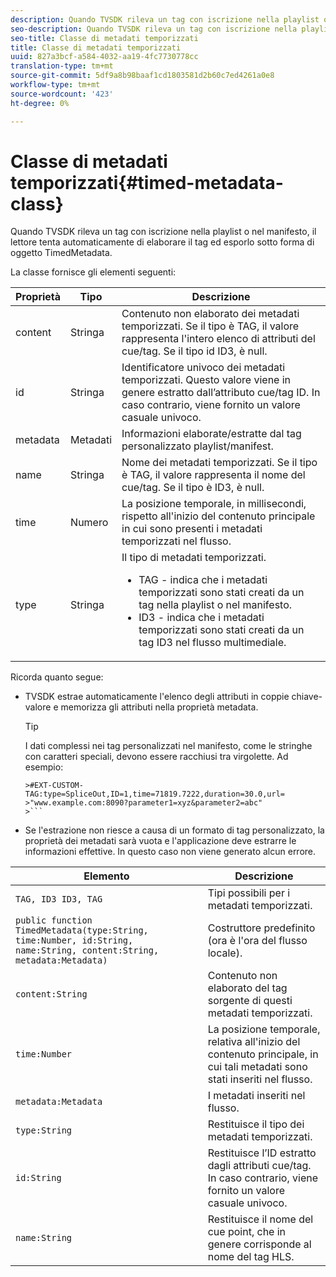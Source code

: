 ```yaml
---
description: Quando TVSDK rileva un tag con iscrizione nella playlist o nel manifesto, il lettore tenta automaticamente di elaborare il tag ed esporlo sotto forma di oggetto TimedMetadata.
seo-description: Quando TVSDK rileva un tag con iscrizione nella playlist o nel manifesto, il lettore tenta automaticamente di elaborare il tag ed esporlo sotto forma di oggetto TimedMetadata.
seo-title: Classe di metadati temporizzati
title: Classe di metadati temporizzati
uuid: 827a3bcf-a584-4032-aa19-4fc7730778cc
translation-type: tm+mt
source-git-commit: 5df9a8b98baaf1cd1803581d2b60c7ed4261a0e8
workflow-type: tm+mt
source-wordcount: '423'
ht-degree: 0%

---
```



# Classe di metadati temporizzati{#timed-metadata-class}

Quando TVSDK rileva un tag con iscrizione nella playlist o nel manifesto, il lettore tenta automaticamente di elaborare il tag ed esporlo sotto forma di oggetto TimedMetadata.

La classe fornisce gli elementi seguenti:

<table id="table_FFC56AC5B1E04DA99C9309C0223ABA90"> 
 <thead> 
  <tr> 
   <th colname="col1" class="entry"> Proprietà </th> 
   <th colname="col02" class="entry"> Tipo </th> 
   <th colname="col2" class="entry"> Descrizione </th> 
  </tr>
 </thead>
 <tbody> 
  <tr> 
   <td colname="col1"><span class="codeph"> content</span> </td> 
   <td colname="col02"> Stringa </td> 
   <td colname="col2"> Contenuto non elaborato dei metadati temporizzati. Se il tipo è TAG, il valore rappresenta l'intero elenco di attributi del cue/tag. Se il tipo id ID3, è null. </td> 
  </tr> 
  <tr> 
   <td colname="col1"><span class="codeph"> id</span> </td> 
   <td colname="col02"> Stringa </td> 
   <td colname="col2"> Identificatore univoco dei metadati temporizzati. Questo valore viene in genere estratto dall’attributo cue/tag ID. In caso contrario, viene fornito un valore casuale univoco. </td> 
  </tr> 
  <tr> 
   <td colname="col1"><span class="codeph"> metadata</span> </td> 
   <td colname="col02"> Metadati </td> 
   <td colname="col2"> Informazioni elaborate/estratte dal tag personalizzato playlist/manifest. </td> 
  </tr> 
  <tr> 
   <td colname="col1"><span class="codeph"> name</span> </td> 
   <td colname="col02"> Stringa </td> 
   <td colname="col2">Nome dei metadati temporizzati. Se il tipo è <span class="codeph"> TAG</span>, il valore rappresenta il nome del cue/tag. Se il tipo è <span class="codeph"> ID3</span>, è null. </td> 
  </tr> 
  <tr> 
   <td colname="col1"><span class="codeph"> time</span> </td> 
   <td colname="col02"> Numero </td> 
   <td colname="col2"> La posizione temporale, in millisecondi, rispetto all'inizio del contenuto principale in cui sono presenti i metadati temporizzati nel flusso. </td> 
  </tr> 
  <tr> 
   <td colname="col1"><span class="codeph"> type</span> </td> 
   <td colname="col02"> Stringa </td> 
   <td colname="col2">Il tipo di metadati temporizzati. 
    <ul id="ul_70FBFB33E9F846D8B38592560CCE9560"> 
     <li id="li_739D30561BFB4D9B97DF212E4880BA2C">TAG - indica che i metadati temporizzati sono stati creati da un tag nella playlist o nel manifesto. </li> 
     <li id="li_E785E1DEF1CC4D9DBE7764E5D05EFAFC">ID3 - indica che i metadati temporizzati sono stati creati da un tag ID3 nel flusso multimediale. </li> 
    </ul> </td> 
  </tr> 
 </tbody> 
</table>

<!--<a id="section_737CC47997F74F80A3C5C6171ADE120E"></a>-->

Ricorda quanto segue:

* TVSDK estrae automaticamente l&#39;elenco degli attributi in coppie chiave-valore e memorizza gli attributi nella proprietà metadata.

   >[!TIP]
   >
   >I dati complessi nei tag personalizzati nel manifesto, come le stringhe con caratteri speciali, devono essere racchiusi tra virgolette. Ad esempio:
   >
   >
   ```
   >#EXT-CUSTOM-TAG:type=SpliceOut,ID=1,time=71819.7222,duration=30.0,url=
   >"www.example.com:8090?parameter1=xyz&parameter2=abc"
   >```

* Se l&#39;estrazione non riesce a causa di un formato di tag personalizzato, la proprietà dei metadati sarà vuota e l&#39;applicazione deve estrarre le informazioni effettive. In questo caso non viene generato alcun errore.

| Elemento | Descrizione |
|---|---|
| `TAG, ID3 ID3, TAG` | Tipi possibili per i metadati temporizzati. |
| `public function TimedMetadata(type:String, time:Number, id:String, name:String, content:String, metadata:Metadata)` | Costruttore predefinito (ora è l&#39;ora del flusso locale). |
| `content:String` | Contenuto non elaborato del tag sorgente di questi metadati temporizzati. |
| `time:Number` | La posizione temporale, relativa all&#39;inizio del contenuto principale, in cui tali metadati sono stati inseriti nel flusso. |
| `metadata:Metadata` | I metadati inseriti nel flusso. |
| `type:String` | Restituisce il tipo dei metadati temporizzati. |
| `id:String` | Restituisce l’ID estratto dagli attributi cue/tag. In caso contrario, viene fornito un valore casuale univoco. |
| `name:String` | Restituisce il nome del cue point, che in genere corrisponde al nome del tag HLS. |

